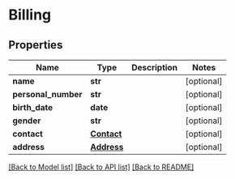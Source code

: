 # Billing

## Properties
Name | Type | Description | Notes
------------ | ------------- | ------------- | -------------
**name** | **str** |  | [optional] 
**personal_number** | **str** |  | [optional] 
**birth_date** | **date** |  | [optional] 
**gender** | **str** |  | [optional] 
**contact** | [**Contact**](Contact.md) |  | [optional] 
**address** | [**Address**](Address.md) |  | [optional] 

[[Back to Model list]](../README.md#documentation-for-models) [[Back to API list]](../README.md#documentation-for-api-endpoints) [[Back to README]](../README.md)


